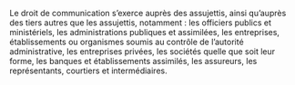 Le droit de communication s’exerce auprès des assujettis, ainsi qu’auprès des  tiers  autres  que  les  assujettis,  notamment :  les  officiers  publics  et  ministériels,  les administrations publiques et assimilées, les entreprises, établissements ou organismes soumis au contrôle de l’autorité administrative, les entreprises privées, les sociétés quelle que soit leur forme, les banques et établissements assimilés, les assureurs, les représentants, courtiers et intermédiaires.